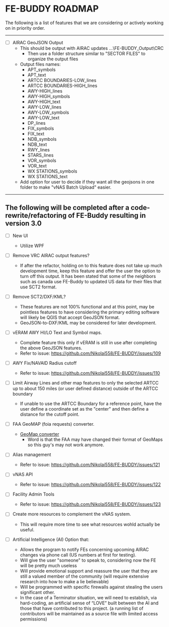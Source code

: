 # FE-BUDDY ROADMAP


The following is a list of features that we are considering or actively working on in priority order.

---

- [ ] AIRAC GeoJSON Output
  - This should be output with AIRAC updates ...\FE-BUDDY_Output\CRC
    - Then use a folder structure similar to "SECTOR FILES" to organize the output files
  - Output files names:
    - APT_symbols
    - APT_text
    - ARTCC BOUNDARIES-LOW_lines
    - ARTCC BOUNDARIES-HIGH_lines
    - AWY-HIGH_lines
    - AWY-HIGH_symbols
    - AWY-HIGH_text
    - AWY-LOW_lines
    - AWY-LOW_symbols
    - AWY-LOW_text
    - DP_lines
    - FIX_symbols
    - FIX_text
    - NDB_symbols
    - NDB_text
    - RWY_lines
    - STARS_lines
    - VOR_symbols
    - VOR_text
    - WX STATIONS_symbols
    - WX STATIONS_text
  - Add option for user to decide if they want all the geojsons in one folder to make "vNAS Batch Upload" easier.

---
**The following will be completed after a code-rewrite/refactoring of FE-Buddy resulting in version 3.0**
---

- [ ] New UI
  - Utilize WPF

- [ ] Remove VRC AIRAC output features?
  - If after the refactor, holding on to this feature does not take up much development time, keep this feature and offer the user the option to turn off this output. It has been stated that some of the neighbors such as canada use FE-Buddy to updated US data for their files that use SCT2 format.

- [ ] Remove SCT2/DXF/KML?
  - These features are not 100% functional and at this point, may be pointless features to have considering the primary editing software will likely be QGIS that accept GeoJSON format.
  - GeoJSON-to-DXF/KML may be considered for later development.

- [ ] vERAM AWY HI/LO Text and Symbol maps.
  - Complete feature this only if vERAM is still in use after completing the above GeoJSON features.
  - Refer to issue: https://github.com/Nikolai558/FE-BUDDY/issues/109

- [ ] AWY Fix/NAVAID Radius cutoff
  -  Refer to issue: https://github.com/Nikolai558/FE-BUDDY/issues/110

- [ ] Limit Airway Lines and other map features to only the selected ARTCC up to about 150 miles (or user defined distance) outside of the ARTCC boundary
  -  If unable to use the ARTCC Boundary for a reference point, have the user define a coordinate set as the "center" and then define a distance for the cutoff point.

- [ ] FAA GeoMAP (foia requests) converter.
  - [GeoMap converter](https://github.com/justinshannon/geo-map-converter)
    - Word is that the FAA may have changed their format of GeoMaps so this guy's may not work anymore.

- [ ] Alias management
  - Refer to issue: https://github.com/Nikolai558/FE-BUDDY/issues/121

- [ ] vNAS API
  - Refer to issue: https://github.com/Nikolai558/FE-BUDDY/issues/122

- [ ] Facility Admin Tools
  - Refer to issue: https://github.com/Nikolai558/FE-BUDDY/issues/123

- [ ] Create more resources to complement the vNAS system.
  - This will require more time to see what resources wohld actually be useful.

- [ ] Artificial Intelligence (AI) Option that:
  - Allows the program to notify FEs concerning upcoming AIRAC changes via phone call (US numbers at first for testing).
  - Will give the user "someone" to speak to, considering now the FE will be pretty much useless
  - Will provide emotional support and reassure the user that they are still a valued member of the community (will require extensive research into how to make a lie believable)
  - Will be programmed with specific firewalls against stealing the users significant other.
  - In the case of a Terminator situation, we will need to establish, via hard-coding, an artificial sense of “LOVE” built between the AI and those that have contributed to this project. (a running list of contributors will be maintained as a source file with limited access permissions)
